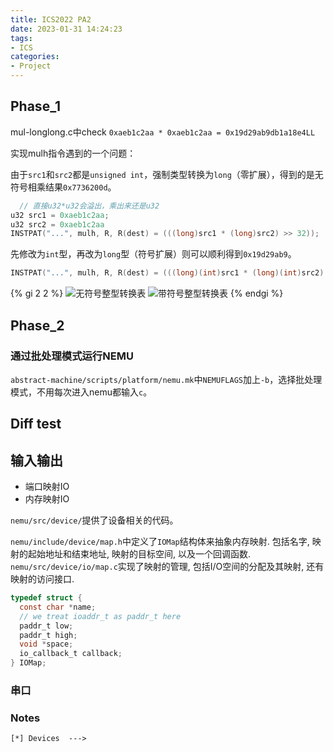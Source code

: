```yaml
---
title: ICS2022 PA2
date: 2023-01-31 14:24:23
tags:
- ICS
categories:
- Project
---
```


## Phase_1

mul-longlong.c中check `0xaeb1c2aa * 0xaeb1c2aa = 0x19d29ab9db1a18e4LL`

实现mulh指令遇到的一个问题：

由于`src1`和`src2`都是`unsigned int`，强制类型转换为`long`（零扩展），得到的是无符号相乘结果`0x7736200d`。

```c
  // 直接u32*u32会溢出，乘出来还是u32
u32 src1 = 0xaeb1c2aa;
u32 src2 = 0xaeb1c2aa
INSTPAT("...", mulh, R, R(dest) = (((long)src1 * (long)src2) >> 32));
```

先修改为`int`型，再改为`long`型（符号扩展）则可以顺利得到`0x19d29ab9`。

```c
INSTPAT("...", mulh, R, R(dest) = (((long)(int)src1 * (long)(int)src2) >> 32));

```
{% gi 2 2 %}
![无符号整型转换表](https://xyc-1316422823.cos.ap-shanghai.myqcloud.com/RISC-V%E4%B8%AD%E6%96%87%E6%89%8B%E5%86%8C/20230201173605.png)
![带符号整型转换表](https://xyc-1316422823.cos.ap-shanghai.myqcloud.com/RISC-V%E4%B8%AD%E6%96%87%E6%89%8B%E5%86%8C/20230201173534.png)
{% endgi %}

## Phase_2

### 通过批处理模式运行NEMU

`abstract-machine/scripts/platform/nemu.mk`中`NEMUFLAGS`加上`-b`，选择批处理模式，不用每次进入nemu都输入`c`。

## Diff test

## 输入输出

- 端口映射IO
- 内存映射IO

`nemu/src/device/`提供了设备相关的代码。

`nemu/include/device/map.h`中定义了`IOMap`结构体来抽象内存映射. 包括名字, 映射的起始地址和结束地址, 映射的目标空间, 以及一个回调函数.
`nemu/src/device/io/map.c`实现了映射的管理, 包括I/O空间的分配及其映射, 还有映射的访问接口.

```c
typedef struct {
  const char *name;
  // we treat ioaddr_t as paddr_t here
  paddr_t low;
  paddr_t high;
  void *space;
  io_callback_t callback;
} IOMap;
```

### 串口


### Notes

`[*] Devices  --->`
